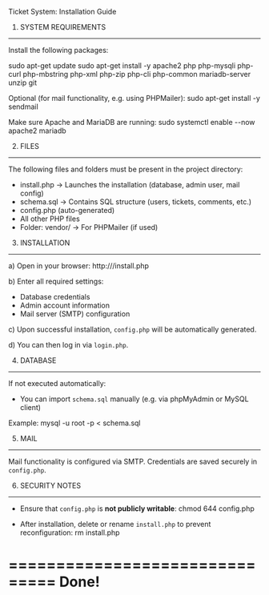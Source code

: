 
 Ticket System: Installation Guide


1. SYSTEM REQUIREMENTS
-------------------------------
Install the following packages:

sudo apt-get update
sudo apt-get install -y apache2 php php-mysqli php-curl php-mbstring php-xml php-zip php-cli php-common mariadb-server unzip git

Optional (for mail functionality, e.g. using PHPMailer):
sudo apt-get install -y sendmail

Make sure Apache and MariaDB are running:
sudo systemctl enable --now apache2 mariadb

2. FILES
-------------------------------
The following files and folders must be present in the project directory:

- install.php                 → Launches the installation (database, admin user, mail config)
- schema.sql                 → Contains SQL structure (users, tickets, comments, etc.)
- config.php (auto-generated)
- All other PHP files
- Folder: vendor/            → For PHPMailer (if used)

3. INSTALLATION
-------------------------------
a) Open in your browser:
   http://<your-domain>/install.php

b) Enter all required settings:
   - Database credentials
   - Admin account information
   - Mail server (SMTP) configuration

c) Upon successful installation, `config.php` will be automatically generated.

d) You can then log in via `login.php`.

4. DATABASE
-------------------------------
If not executed automatically:
   - You can import `schema.sql` manually (e.g. via phpMyAdmin or MySQL client)

Example:
mysql -u root -p < schema.sql

5. MAIL
-------------------------------
Mail functionality is configured via SMTP.
Credentials are saved securely in `config.php`.

6. SECURITY NOTES
-------------------------------
- Ensure that `config.php` is **not publicly writable**:
  chmod 644 config.php

- After installation, delete or rename `install.php` to prevent reconfiguration:
  rm install.php

===============================
Done!
===============================
